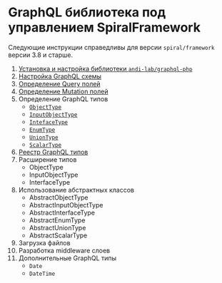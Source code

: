 # GraphQL библиотека под управлением SpiralFramework

Следующие инструкции справедливы для версии `spiral/framework` версии 3.8 и старше.

1. [Установка и настройка библиотеки `andi-lab/graphql-php`](install.md)
2. [Настройка GraphQL схемы](configure.md)
3. [Определение Query полей](query-filed.md)
4. [Определение Mutation полей](mutation-field.md)
5. Определение GraphQL типов
    - [`ObjectType`](object-type.md)
    - [`InputObjectType`](input-object-type.md)
    - [`IntefaceType`](interface-type.md)
    - [`EnumType`](enum-type.md)
    - [`UnionType`](union-type.md)
    - [`ScalarType`](scalar-type.md)
6. [Реестр GraphQL типов](type-registry.md)
7. Расширение типов
   - ObjectType
   - InputObjectType
   - InterfaceType
8. Использование абстрактных классов
    - AbstractObjectType
    - AbstractInputObjectType
    - AbstractInterfaceType
    - AbstractEnumType
    - AbstractUnionType
    - AbstractScalarType
9. Загрузка файлов
10. Разработка middleware слоев
11. Дополнительные GraphQL типы
    - `Date`
    - `DateTime`
